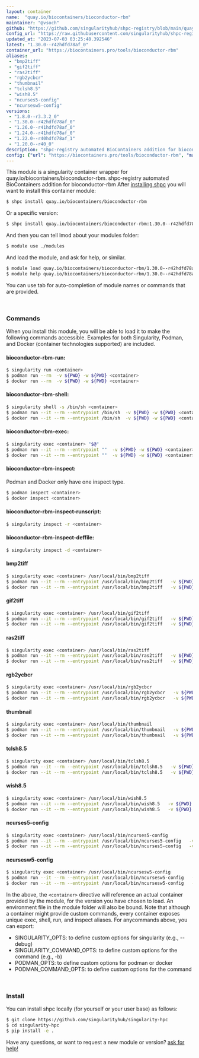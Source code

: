 ```yaml
---
layout: container
name:  "quay.io/biocontainers/bioconductor-rbm"
maintainer: "@vsoch"
github: "https://github.com/singularityhub/shpc-registry/blob/main/quay.io/biocontainers/bioconductor-rbm/container.yaml"
config_url: "https://raw.githubusercontent.com/singularityhub/shpc-registry/main/quay.io/biocontainers/bioconductor-rbm/container.yaml"
updated_at: "2023-07-03 03:25:48.392546"
latest: "1.30.0--r42hdfd78af_0"
container_url: "https://biocontainers.pro/tools/bioconductor-rbm"
aliases:
 - "bmp2tiff"
 - "gif2tiff"
 - "ras2tiff"
 - "rgb2ycbcr"
 - "thumbnail"
 - "tclsh8.5"
 - "wish8.5"
 - "ncurses5-config"
 - "ncursesw5-config"
versions:
 - "1.8.0--r3.3.2_0"
 - "1.30.0--r42hdfd78af_0"
 - "1.26.0--r41hdfd78af_0"
 - "1.24.0--r41hdfd78af_0"
 - "1.22.0--r40hdfd78af_1"
 - "1.20.0--r40_0"
description: "shpc-registry automated BioContainers addition for bioconductor-rbm"
config: {"url": "https://biocontainers.pro/tools/bioconductor-rbm", "maintainer": "@vsoch", "description": "shpc-registry automated BioContainers addition for bioconductor-rbm", "latest": {"1.30.0--r42hdfd78af_0": "sha256:cabc2ef04d8e03f3ee0a41b7bc57731a5026afb3f23d09b9f4f950e2abc33413"}, "tags": {"1.8.0--r3.3.2_0": "sha256:85f916dc8953146c1fa39f98b4d409d672b0fc87f2d43245947c5e5682dfcc71", "1.30.0--r42hdfd78af_0": "sha256:cabc2ef04d8e03f3ee0a41b7bc57731a5026afb3f23d09b9f4f950e2abc33413", "1.26.0--r41hdfd78af_0": "sha256:4cf2f5397f52962d5d1766657365d86017712b5044c0085338688f1bc1b8cf78", "1.24.0--r41hdfd78af_0": "sha256:36be12f1ead46bdb2285751e0f9fe7d7c4401abce406ca5e60aef4107f96becb", "1.22.0--r40hdfd78af_1": "sha256:671107ded20ca2072c46e712459d2067063628455cfcaec168d1bb1c615cbd47", "1.20.0--r40_0": "sha256:9cbf525b3b7a071dffe954a4fa5b5e9fef941dc62bb39457e8b16d3374f63424"}, "docker": "quay.io/biocontainers/bioconductor-rbm", "aliases": {"bmp2tiff": "/usr/local/bin/bmp2tiff", "gif2tiff": "/usr/local/bin/gif2tiff", "ras2tiff": "/usr/local/bin/ras2tiff", "rgb2ycbcr": "/usr/local/bin/rgb2ycbcr", "thumbnail": "/usr/local/bin/thumbnail", "tclsh8.5": "/usr/local/bin/tclsh8.5", "wish8.5": "/usr/local/bin/wish8.5", "ncurses5-config": "/usr/local/bin/ncurses5-config", "ncursesw5-config": "/usr/local/bin/ncursesw5-config"}}
---
```


This module is a singularity container wrapper for quay.io/biocontainers/bioconductor-rbm.
shpc-registry automated BioContainers addition for bioconductor-rbm
After [installing shpc](#install) you will want to install this container module:


```bash
$ shpc install quay.io/biocontainers/bioconductor-rbm
```

Or a specific version:

```bash
$ shpc install quay.io/biocontainers/bioconductor-rbm:1.30.0--r42hdfd78af_0
```

And then you can tell lmod about your modules folder:

```bash
$ module use ./modules
```

And load the module, and ask for help, or similar.

```bash
$ module load quay.io/biocontainers/bioconductor-rbm/1.30.0--r42hdfd78af_0
$ module help quay.io/biocontainers/bioconductor-rbm/1.30.0--r42hdfd78af_0
```

You can use tab for auto-completion of module names or commands that are provided.

<br>

### Commands

When you install this module, you will be able to load it to make the following commands accessible.
Examples for both Singularity, Podman, and Docker (container technologies supported) are included.

#### bioconductor-rbm-run:

```bash
$ singularity run <container>
$ podman run --rm  -v ${PWD} -w ${PWD} <container>
$ docker run --rm  -v ${PWD} -w ${PWD} <container>
```

#### bioconductor-rbm-shell:

```bash
$ singularity shell -s /bin/sh <container>
$ podman run --it --rm --entrypoint /bin/sh  -v ${PWD} -w ${PWD} <container>
$ docker run --it --rm --entrypoint /bin/sh  -v ${PWD} -w ${PWD} <container>
```

#### bioconductor-rbm-exec:

```bash
$ singularity exec <container> "$@"
$ podman run --it --rm --entrypoint ""  -v ${PWD} -w ${PWD} <container> "$@"
$ docker run --it --rm --entrypoint ""  -v ${PWD} -w ${PWD} <container> "$@"
```

#### bioconductor-rbm-inspect:

Podman and Docker only have one inspect type.

```bash
$ podman inspect <container>
$ docker inspect <container>
```

#### bioconductor-rbm-inspect-runscript:

```bash
$ singularity inspect -r <container>
```

#### bioconductor-rbm-inspect-deffile:

```bash
$ singularity inspect -d <container>
```


#### bmp2tiff

```bash
$ singularity exec <container> /usr/local/bin/bmp2tiff
$ podman run --it --rm --entrypoint /usr/local/bin/bmp2tiff   -v ${PWD} -w ${PWD} <container> -c " $@"
$ docker run --it --rm --entrypoint /usr/local/bin/bmp2tiff   -v ${PWD} -w ${PWD} <container> -c " $@"
```


#### gif2tiff

```bash
$ singularity exec <container> /usr/local/bin/gif2tiff
$ podman run --it --rm --entrypoint /usr/local/bin/gif2tiff   -v ${PWD} -w ${PWD} <container> -c " $@"
$ docker run --it --rm --entrypoint /usr/local/bin/gif2tiff   -v ${PWD} -w ${PWD} <container> -c " $@"
```


#### ras2tiff

```bash
$ singularity exec <container> /usr/local/bin/ras2tiff
$ podman run --it --rm --entrypoint /usr/local/bin/ras2tiff   -v ${PWD} -w ${PWD} <container> -c " $@"
$ docker run --it --rm --entrypoint /usr/local/bin/ras2tiff   -v ${PWD} -w ${PWD} <container> -c " $@"
```


#### rgb2ycbcr

```bash
$ singularity exec <container> /usr/local/bin/rgb2ycbcr
$ podman run --it --rm --entrypoint /usr/local/bin/rgb2ycbcr   -v ${PWD} -w ${PWD} <container> -c " $@"
$ docker run --it --rm --entrypoint /usr/local/bin/rgb2ycbcr   -v ${PWD} -w ${PWD} <container> -c " $@"
```


#### thumbnail

```bash
$ singularity exec <container> /usr/local/bin/thumbnail
$ podman run --it --rm --entrypoint /usr/local/bin/thumbnail   -v ${PWD} -w ${PWD} <container> -c " $@"
$ docker run --it --rm --entrypoint /usr/local/bin/thumbnail   -v ${PWD} -w ${PWD} <container> -c " $@"
```


#### tclsh8.5

```bash
$ singularity exec <container> /usr/local/bin/tclsh8.5
$ podman run --it --rm --entrypoint /usr/local/bin/tclsh8.5   -v ${PWD} -w ${PWD} <container> -c " $@"
$ docker run --it --rm --entrypoint /usr/local/bin/tclsh8.5   -v ${PWD} -w ${PWD} <container> -c " $@"
```


#### wish8.5

```bash
$ singularity exec <container> /usr/local/bin/wish8.5
$ podman run --it --rm --entrypoint /usr/local/bin/wish8.5   -v ${PWD} -w ${PWD} <container> -c " $@"
$ docker run --it --rm --entrypoint /usr/local/bin/wish8.5   -v ${PWD} -w ${PWD} <container> -c " $@"
```


#### ncurses5-config

```bash
$ singularity exec <container> /usr/local/bin/ncurses5-config
$ podman run --it --rm --entrypoint /usr/local/bin/ncurses5-config   -v ${PWD} -w ${PWD} <container> -c " $@"
$ docker run --it --rm --entrypoint /usr/local/bin/ncurses5-config   -v ${PWD} -w ${PWD} <container> -c " $@"
```


#### ncursesw5-config

```bash
$ singularity exec <container> /usr/local/bin/ncursesw5-config
$ podman run --it --rm --entrypoint /usr/local/bin/ncursesw5-config   -v ${PWD} -w ${PWD} <container> -c " $@"
$ docker run --it --rm --entrypoint /usr/local/bin/ncursesw5-config   -v ${PWD} -w ${PWD} <container> -c " $@"
```



In the above, the `<container>` directive will reference an actual container provided
by the module, for the version you have chosen to load. An environment file in the
module folder will also be bound. Note that although a container
might provide custom commands, every container exposes unique exec, shell, run, and
inspect aliases. For anycommands above, you can export:

 - SINGULARITY_OPTS: to define custom options for singularity (e.g., --debug)
 - SINGULARITY_COMMAND_OPTS: to define custom options for the command (e.g., -b)
 - PODMAN_OPTS: to define custom options for podman or docker
 - PODMAN_COMMAND_OPTS: to define custom options for the command

<br>

### Install

You can install shpc locally (for yourself or your user base) as follows:

```bash
$ git clone https://github.com/singularityhub/singularity-hpc
$ cd singularity-hpc
$ pip install -e .
```

Have any questions, or want to request a new module or version? [ask for help!](https://github.com/singularityhub/singularity-hpc/issues)
